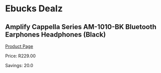 
# Ebucks Dealz
## Amplify Cappella Series AM-1010-BK Bluetooth Earphones Headphones (Black)
[Product Page](https://www.ebucks.com/web/shop/productSelected.do?prodId=1090050237&catId=714947548)

Price: R229.00

Savings: 20.0


	